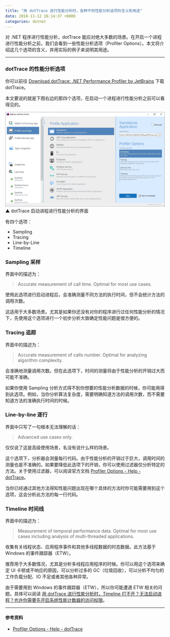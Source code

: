 ```yaml
---
title: "用 dotTrace 进行性能分析时，各种不同性能分析选项的含义和用途"
date: 2018-11-12 16:14:37 +0800
categories: dotnet
---
```


对 .NET 程序进行性能分析，dotTrace 能应对绝大多数的场景。在开启一个进程进行性能分析之前，我们会看到一些性能分析选项（Profiler Options）。本文将介绍这几个选项的含义，并用实际的例子来说明其用途。

---

<div id="toc"></div>

### dotTrace 的性能分析选项

你可以前往 [Download dotTrace: .NET Performance Profiler by JetBrains](https://www.jetbrains.com/profiler/download/) 下载 dotTrace。

本文要说的就是下图右边的那四个选项，在启动一个进程进行性能分析之前可以看得见的。

![dotTrace 启动进程进行性能分析的界面](/static/posts/2018-11-12-15-29-04.png)  
▲ dotTrace 启动进程进行性能分析的界面

有四个选项：

- Sampling
- Tracing
- Line-by-Line
- Timeline

### Sampling 采样

界面中的描述为：

> Accurate measurement of call time. Optimal for most use cases.

使用此选项进行启动进程后，会准确测量不同方法的执行时间，但不会统计方法的调用次数。

这适用于大多数场景。尤其是如果你还没有对你的程序进行过任何性能分析的情况下，先使用这个选项进行一个初步分析大致确定性能问题是很方便的。

### Tracing 追踪

界面中的描述为：

> Accurate measurement of calls number. Optimal for analyzing algorithm complexity.

会准确地测量调用次数。但在此选项下，时间的测量将由于性能分析的开销过大而可能不准确。

如果你使用 Sampling 分析方式得不到你想要的性能分析数据的时候，你可能用得到此选项。例如，当你分析算法复杂度，需要明确知道方法的调用次数，而不需要知道方法的准确执行时间的时候。

### Line-by-line 逐行

界面中只写了一句根本无法理解的话：

> Advanced use cases only.

仅仅说了这是高级使用场景，名没有说什么样的场景。

这个选项下，分析器会测量每行代码。由于性能分析的开销过于巨大，调用时间的测量也是不准确的。如果要降低此选项下的开销，你可以使用过滤器仅分析特定的方法。关于使用过滤器，可以阅读官方文档 [Profiler Options - Help - dotTrace](https://www.jetbrains.com/help/profiler/Profiler_Options.html#filters)。

当你已经通过其他方法得知性能问题出现在哪个具体的方法时你可能需要用到这个选项，这会分析此方法的每一行代码。

### Timeline 时间线

界面中的描述为：

> Measurement of temporal performance data. Optimal for most use cases including analysis of multi-threaded applications.

收集有关线程状态、应用程序事件和其他多线程数据的时态数据。此方法基于 Windows 的事件跟踪器（ETW）。

推荐用于大多数情况，尤其是分析多线程应用程序的时候。你可以用这个选项来确定 UI 卡顿或不响应的原因，可以分析过多的 GC（垃圾回收），可以分析不均匀的工作负载分配、IO 不足或者其他各种异常。

由于需要用到 Windows 的事件跟踪器（ETW），所以你可能遭遇 ETW 相关的问题。具体可以阅读 [用 dotTrace 进行性能分析时，Timeline 打不开？无法启动进程？也许你需要先开启系统性能计数器的访问权限](/post/dottrace-timeline-not-working.html)。

---

#### 参考资料

- [Profiler Options - Help - dotTrace](https://www.jetbrains.com/help/profiler/Profiler_Options.html)
